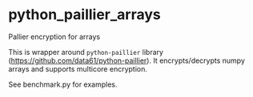 # python_paillier_arrays
Pallier encryption for arrays

This is wrapper around `python-paillier` library (https://github.com/data61/python-paillier).
It encrypts/decrypts numpy arrays and supports multicore encryption.

See benchmark.py for examples.
